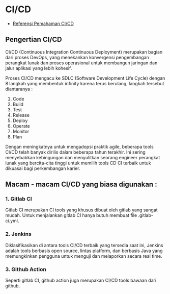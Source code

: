 # CI/CD

* [Referensi Pemahaman CI/CD](https://youtu.be/M4CXOocovZ4)

## Pengertian CI/CD

CI/CD (Continuous Integration Continuous Deployment) merupakan bagian dari proses DevOps, yang menekankan konvergensi pengembangan perangkat lunak dan proses operasional untuk membangun jaringan dan jalur aplikasi yang lebih kohesif.

Proses CI/CD mengacu ke SDLC (Software Development Life Cycle) dengan 8 langkah yang membentuk infinity karena terus berulang, langkah tersebut diantaranya :
1. Code
2. Build
3. Test
4. Release
5. Deploy
6. Operate
7. Monitor
8. Plan

Dengan meningkatnya untuk mengadopsi praktik agile, beberapa tools CI/CD telah banyak dirilis dalam beberapa tahun terakhir. Ini sering menyebabkan kebingungan dan menyulitkan seorang engineer perangkat lunak yang bercita-cita tinggi untuk memilih tools CD CI terbaik untuk dikuasai bagi perkembangan karier.


## Macam - macam CI/CD yang biasa digunakan :

### 1. Gitlab CI
Gitlab CI merupakan CI tools yang khusus dibuat oleh gitlab yang sangat mudah. Untuk menjalankan gitlab CI hanya butuh membuat file .gitlab-ci.yml.

### 2. Jenkins
Diklasifikasikan di antara tools CI/CD terbaik yang tersedia saat ini, Jenkins adalah tools berbasis open source, lintas platform, dan berbasis Java yang memungkinkan pengguna untuk menguji dan melaporkan secara real time.

### 3. Github Action
Seperti gitlab CI, github action juga merupakan CI/CD tools bawaan dari github. 
